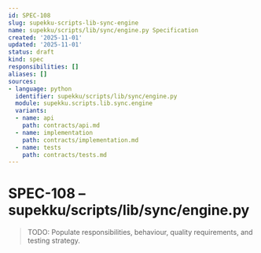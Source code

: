 ```yaml
---
id: SPEC-108
slug: supekku-scripts-lib-sync-engine
name: supekku/scripts/lib/sync/engine.py Specification
created: '2025-11-01'
updated: '2025-11-01'
status: draft
kind: spec
responsibilities: []
aliases: []
sources:
- language: python
  identifier: supekku/scripts/lib/sync/engine.py
  module: supekku.scripts.lib.sync.engine
  variants:
  - name: api
    path: contracts/api.md
  - name: implementation
    path: contracts/implementation.md
  - name: tests
    path: contracts/tests.md
---
```


# SPEC-108 – supekku/scripts/lib/sync/engine.py

> TODO: Populate responsibilities, behaviour, quality requirements, and testing strategy.
